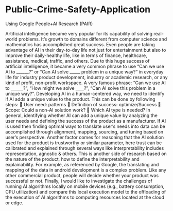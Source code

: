 # Public-Crime-Safety-Application
Using Google People+AI Research (PAIR)

Artificial intelligence became very popular for its capability of solving real-world problems. It’s
growth to domains different from computer science and mathematics has accomplished great success. 
Even people are taking advantage of AI in their day-to-day life not just for entertainment but also to 
improve their daily-healthy life, like in terms of finance, healthcare, assistance, medical, traffic, and 
others. Due to this huge success of artificial intelligence, it became a very common phrase to use “Can 
we use AI to ______?” or “Can AI solve _____ problem in a unique way?” in everyday life for industry 
product development, industry or academic research, or any kind of profit, non-profit workspace. 
A very famous phrase: “Can we use AI to ______?”, “How might we solve ____?”, “Can AI solve 
this problem in a unique way?”. Developing AI in a human-centered way, we need to identify if AI adds a 
unique value to the product. This can be done by following steps:
 User need: patterns
 Definition of success: optimize/Success
 Scope: Could a non-AI solution work?
 Which AI type is needed? 
In general, identifying whether AI can add a unique value by analyzing the user needs and defining 
the success of the product as a manufacturer. If AI is used then finding optimal ways to translate user’s 
needs into data can be accomplished through alignment, mapping, sourcing, and tuning based on user’s 
perspective. Another factor comes for reasoning that the AI solution used for the product is trustworthy or 
similar parameter, here trust can be calibrated and explained through several ways like interpretability 
includes representation, agnostic & others. This is another side of research based on the nature of the 
product, how to define the interpretability and explainability. For example, as referenced by Google, the 
translating and mapping of the data in android development is a complex problem. Like any other 
commercial product, people will decide whether your product was successful or not. Finally, I would like to 
investigate the challenges of running AI algorithms locally on mobile devices (e.g., battery consumption, 
CPU utilization) and compare this local execution model to the offloading of the execution of AI algorithms 
to computing resources located at the cloud or edge.
